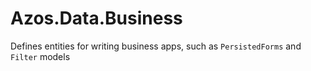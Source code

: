 ﻿# Azos.Data.Business

Defines entities for writing business apps, such as `PersistedForms` and `Filter` models